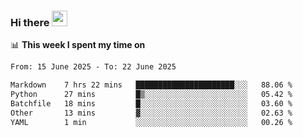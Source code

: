 ### Hi there <a href="https://www.gautamkrishnar.com/"><img src="https://media.giphy.com/media/hvRJCLFzcasrR4ia7z/giphy.gif" width="25px"></a>

📊 **This week I spent my time on**

<!--START_SECTION:waka-->

```txt
From: 15 June 2025 - To: 22 June 2025

Markdown    7 hrs 22 mins   ██████████████████████░░░   88.06 %
Python      27 mins         █▒░░░░░░░░░░░░░░░░░░░░░░░   05.42 %
Batchfile   18 mins         █░░░░░░░░░░░░░░░░░░░░░░░░   03.60 %
Other       13 mins         ▓░░░░░░░░░░░░░░░░░░░░░░░░   02.63 %
YAML        1 min           ░░░░░░░░░░░░░░░░░░░░░░░░░   00.26 %
```

<!--END_SECTION:waka-->

